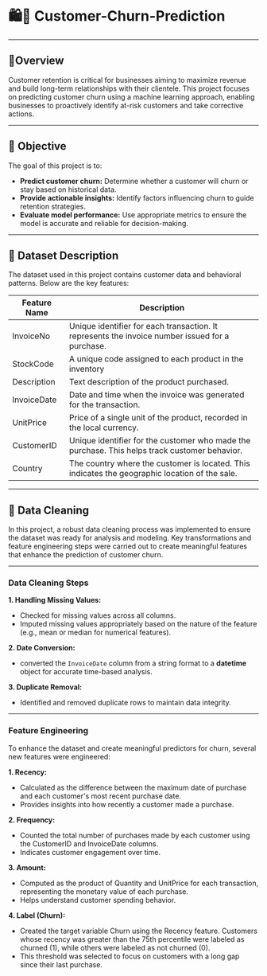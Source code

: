 # 🛍️🛒 Customer-Churn-Prediction
---
## 📖Overview
Customer retention is critical for businesses aiming to maximize revenue and build long-term relationships with their clientele. This project focuses on predicting customer churn using a machine learning approach, enabling businesses to proactively identify at-risk customers and take corrective actions.

---
## 🎯 Objective

The goal of this project is to:

*  **Predict customer churn:** Determine whether a customer will churn or stay based on historical data.
*  **Provide actionable insights:** Identify factors influencing churn to guide retention strategies.
*  **Evaluate model performance:** Use appropriate metrics to ensure the model is accurate and reliable for decision-making.
---
## 📂 Dataset Description
The dataset used in this project contains customer data and behavioral patterns. Below are the key features:

| Feature Name        | Description                                                                                      |    
|---------------------|--------------------------------------------------------------------------------------------------|
| InvoiceNo           | Unique identifier for each transaction. It represents the invoice number issued for a purchase.  | 
| StockCode           | A unique code assigned to each product in the inventory                                          | 
| Description         | Text description of the product purchased.                                                       |                                                          | Quantity            | Number of units of the product purchased in the transaction.                                     |
| InvoiceDate         | Date and time when the invoice was generated for the transaction.                                |
| UnitPrice           | Price of a single unit of the product, recorded in the local currency.                           |
| CustomerID          | Unique identifier for the customer who made the purchase. This helps track customer behavior.    |
| Country             | The country where the customer is located. This indicates the geographic location of the sale.   |                                                          

---

## 🧹 Data Cleaning
In this project, a robust data cleaning process was implemented to ensure the dataset was ready for analysis and modeling. Key transformations and feature engineering steps were carried out to create meaningful features that enhance the prediction of customer churn.

---

### Data Cleaning Steps

**1.  Handling Missing Values:**
*  Checked for missing values across all columns.
*  Imputed missing values appropriately based on the nature of the feature (e.g., mean or median for numerical features).

**2.  Date Conversion:**
*  converted the ```InvoiceDate``` column from a string format to a **datetime** object for accurate time-based analysis.

**3.  Duplicate Removal:**
*  Identified and removed duplicate rows to maintain data integrity.

---

### Feature Engineering

To enhance the dataset and create meaningful predictors for churn, several new features were engineered:

**1.  Recency:**
*  Calculated as the difference between the maximum date of purchase and each customer's most recent purchase date.
*  Provides insights into how recently a customer made a purchase.

**2.  Frequency:**
*  Counted the total number of purchases made by each customer using the CustomerID and InvoiceDate columns.
*  Indicates customer engagement over time.

**3.  Amount:**
*  Computed as the product of Quantity and UnitPrice for each transaction, representing the monetary value of each purchase.
*  Helps understand customer spending behavior.

**4.  Label (Churn):**
*  Created the target variable Churn using the Recency feature. Customers whose recency was greater than the 75th percentile were labeled as churned (1), while others were labeled as not churned (0).
*  This threshold was selected to focus on customers with a long gap since their last purchase.
